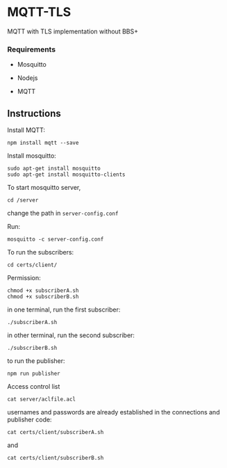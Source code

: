 # MQTT-TLS

MQTT with TLS implementation without BBS+

### Requirements

- Mosquitto

- Nodejs

- MQTT

## Instructions

Install MQTT:

```
npm install mqtt --save
```

Install mosquitto:

```
sudo apt-get install mosquitto
sudo apt-get install mosquitto-clients
```

To start mosquitto server,

```
cd /server
```

change the path in `server-config.conf`

Run:

```
mosquitto -c server-config.conf
```

To run the subscribers:

```
cd certs/client/

```

Permission:

```
chmod +x subscriberA.sh
chmod +x subscriberB.sh

```

in one terminal, run the first subscriber:

```
./subscriberA.sh
```

in other terminal, run the second subscriber:

```
./subscriberB.sh
```

to run the publisher:

```
npm run publisher
```

Access control list

```
cat server/aclfile.acl
```

usernames and passwords are already established in the connections and publisher code:

```
cat certs/client/subscriberA.sh
```

and

```
cat certs/client/subscriberB.sh
```
